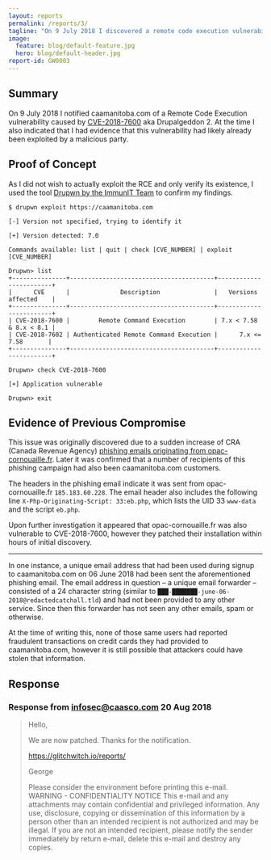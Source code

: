 ```yaml
---
layout: reports
permalink: /reports/3/
tagline: "On 9 July 2018 I discovered a remote code execution vulnerability and data breach on caamanitoba.com"
image:
  feature: blog/default-feature.jpg
  hero: blog/default-header.jpg
report-id: GW0003
---
```


## Summary
On 9 July 2018 I notified caamanitoba.com of a Remote Code Execution vulnerability caused by [CVE-2018-7600](https://www.drupal.org/sa-core-2018-002) aka Drupalgeddon 2. At the time I also indicated that I had evidence that this vulnerability had likely already been exploited by a malicious party.

## Proof of Concept

As I did not wish to actually exploit the RCE and only verify its existence, I used the tool [Drupwn by the ImmunIT Team](https://github.com/immunIT/drupwn) to confirm my findings.

```shell
$ drupwn exploit https://caamanitoba.com

[-] Version not specified, trying to identify it

[+] Version detected: 7.0

Commands available: list | quit | check [CVE_NUMBER] | exploit [CVE_NUMBER]

Drupwn> list
+---------------+----------------------------------------+------------------------+
|      CVE      |              Description               |   Versions affected    |
+---------------+----------------------------------------+------------------------+
| CVE-2018-7600 |        Remote Command Execution        | 7.x < 7.58 & 8.x < 8.1 |
| CVE-2018-7602 | Authenticated Remote Command Execution |      7.x <= 7.58       |
+---------------+----------------------------------------+------------------------+

Drupwn> check CVE-2018-7600

[+] Application vulnerable

Drupwn> exit
```

## Evidence of Previous Compromise
This issue was originally discovered due to a sudden increase of CRA (Canada Revenue Agency) [phishing emails originating from opac-cornouaille.fr](https://gist.github.com/GlitchWitchIO/12ed258ca6a85b3629a756005c5178a1). Later it was confirmed that a number of recipients of this phishing campaign had also been caamanitoba.com customers.

The headers in the phishing email indicate it was sent from opac-cornouaille.fr `185.183.60.228`. The email header also includes the following line `X-Php-Originating-Script: 33:eb.php`, which lists the UID 33 `www-data` and the script `eb.php`.

Upon further investigation it appeared that opac-cornouaille.fr was also vulnerable to CVE-2018-7600, however they patched their installation within hours of initial discovery.

---

In one instance, a unique email address that had been used during signup to caamanitoba.com on 06 June 2018 had been sent the aforementioned phishing email. The email address in question – a unique email forwarder – consisted of a 24 character string (similar to `███-███████-june-06-2018@redactedcatchall.tld`) and had not been provided to any other service. Since then this forwarder has not seen any other emails, spam or otherwise.


At the time of writing this, none of those same users had reported fraudulent transactions on credit cards they had provided to caamanitoba.com, however it is still possible that attackers could have stolen that information.

## Response

### Response from infosec@caasco.com 20 Aug 2018
>Hello,
>
>We are now patched.  Thanks for the notification.
>
>https://glitchwitch.io/reports/
>
>
>George
>
>Please consider the environment before printing this e-mail. WARNING - CONFIDENTIALITY NOTICE This e-mail and any attachments may contain confidential and privileged information. Any use, disclosure, copying or dissemination of this information by a person other than an intended recipient is not authorized and may be illegal. If you are not an intended recipient, please notify the sender immediately by return e-mail, delete this e-mail and destroy any copies.
